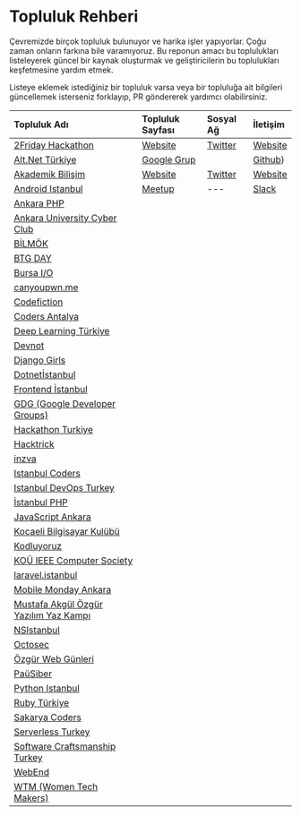 
# Topluluk Rehberi

Çevremizde birçok topluluk bulunuyor ve harika işler yapıyorlar. Çoğu zaman onların farkına bile varamıyoruz. Bu reponun amacı bu toplulukları listeleyerek güncel bir kaynak oluşturmak ve geliştiricilerin bu toplulukları keşfetmesine yardım etmek.

Listeye eklemek istediğiniz bir topluluk varsa veya bir topluluğa ait bilgileri güncellemek isterseniz forklayıp, PR göndererek yardımcı olabilirsiniz.

| Topluluk Adı  | Topluluk Sayfası | Sosyal Ağ | İletişim |
|:-------------|:------------- |:-------------|:-------------|
| [2Friday Hackathon](#2Friday) | [Website](https://github.com/2Friday/Hackathon) |[Twitter](https://twitter.com/_2friday) | [Website](https://github.com/2Friday/Hackathon)|
| [Alt.Net Türkiye](#altdotnetturkiye) |[Google Grup](https://groups.google.com/forum/#!forum/altdotnetturkiye) | | [Github](https://github.com/altdotnetturkiye))| --- |
| [Akademik Bilişim](#akademikbilisim) |[Website](http://ab.org.tr/) | [Twitter](https://twitter.com/AkademikBilisim)| [Website](http://ab.org.tr/)|
| [Android Istanbul](#androidistanbul) | [Meetup](https://www.meetup.com/tr-TR/Android-Istanbul-Meetup/)| ---| [Slack](http://androidistanbul.herokuapp.com/)|
| [Ankara PHP](#ankaraphp) | | |
| [Ankara University Cyber Club](#aucc) | | |
| [BİLMÖK](#bilmok) | | |
| [BTG DAY](#btgday) | | |
| [Bursa I/O](#bursaio) | | |
| [canyoupwn.me](#canyoupwnme) | | |
| [Codefiction](https://github.com/yusufcakmak/topluluk-rehberi/tree/community-page/community-pages/Codefiction) | | |
| [Coders Antalya](#codersantalya) | | |
| [Deep Learning Türkiye](#deeplearningturkiye) | | |
| [Devnot](#devnot) | | |
| [Django Girls](#djangogirls) | | |
| [Dotnetİstanbul](#Dotnetİstanbul) | | |
| [Frontend İstanbul](#frontendistanbul) | | |
| [GDG (Google Developer Groups)](https://github.com/yusufcakmak/topluluk-rehberi/tree/community-page/community-pages/GDG) | | |
| [Hackathon Turkiye](#hackathonturkiye) | | |
| [Hacktrick](#hacktrick) | | |
| [inzva](#inzva) | | |
| [Istanbul Coders](#istanbulcoders) | | |
| [Istanbul DevOps Turkey](#istanbuldevopsturkey) | | |
| [İstanbul PHP](#istanbulphp) | | |
| [JavaScript Ankara](#jsankara) | | |
| [Kocaeli Bilgisayar Kulübü](#KOUBK) | | |
| [Kodluyoruz](#kodluyoruz) | | |
| [KOÜ IEEE Computer Society](#KOUIEEECS) | | |
| [laravel.istanbul](#laravelistanbul) | | |
| [Mobile Monday Ankara](#momoankara) | | |
| [Mustafa Akgül Özgür Yazılım Yaz Kampı](#lyk) | | |
| [NSIstanbul](#nsistanbul) | | |
| [Octosec](#octosec) | | |
| [Özgür Web Günleri](#ozgurwebgunleri) | | |
| [PaüSiber](#pausiber) | | |
| [Python Istanbul](#pythonistanbul) | | |
| [Ruby Türkiye](#rubyturkiye) | | |
| [Sakarya Coders](#sakaryacoders) | | |
| [Serverless Turkey](#serverlessturkey) | | |
| [Software Craftsmanship Turkey](#softwarecraftsmanshipturkey) | | |
| [WebEnd](#webend) | | |
| [WTM (Women Tech Makers)](#wtm) | | |
